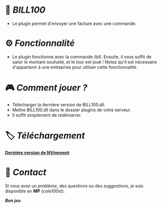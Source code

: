 # 📝 ***BILL100***
- Le plugin permet d'envoyer une facture avec une commande.

# ⚙️ ***Fonctionnalité***
- Le plugin fonctionne avec la commande /bill. Ensuite, il vous suffit de saisir le montant souhaité, et le tour est joué ! Notez qu'il est nécessaire d'appartenir à une entreprise pour utiliser cette fonctionnalité.

# 🎮 ***Comment jouer ?***
- Télécharger la dernière version de BILL100.dll.
- Mettre BILL100.dll dans le dossier plugins de votre serveur.
- Il suffit simplement de redémarrer.


# 🏷️ ***Téléchargement***
**[Dernière version de NVirement](https://github.com/IteaNV/NVirement/releases/latest)**

# 🎫 ***Contact***
Si vous avez un *problème*, des *questions* ou des *suggestions*, je suis disponible en **MP** (*cole100st*).

***Bon jeu***
